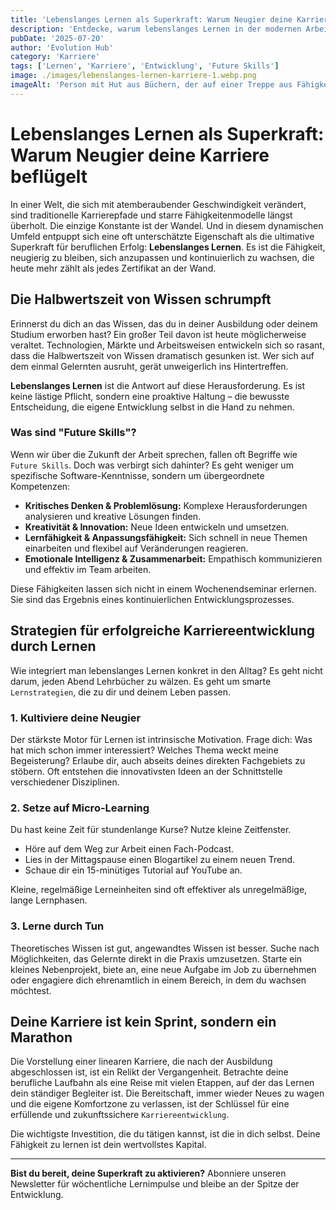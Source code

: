 ```yaml
---
title: 'Lebenslanges Lernen als Superkraft: Warum Neugier deine Karriere beflügelt.'
description: 'Entdecke, warum lebenslanges Lernen in der modernen Arbeitswelt wichtiger ist als jedes Zertifikat und wie Neugier deine Karriere transformieren kann.'
pubDate: '2025-07-20'
author: 'Evolution Hub'
category: 'Karriere'
tags: ['Lernen', 'Karriere', 'Entwicklung', 'Future Skills']
image: ./images/lebenslanges-lernen-karriere-1.webp.png
imageAlt: 'Person mit Hut aus Büchern, der auf einer Treppe aus Fähigkeiten steht'
---
```


# Lebenslanges Lernen als Superkraft: Warum Neugier deine Karriere beflügelt

In einer Welt, die sich mit atemberaubender Geschwindigkeit verändert, sind traditionelle Karrierepfade und starre Fähigkeitenmodelle längst überholt. Die einzige Konstante ist der Wandel. Und in diesem dynamischen Umfeld entpuppt sich eine oft unterschätzte Eigenschaft als die ultimative Superkraft für beruflichen Erfolg: **Lebenslanges Lernen**. Es ist die Fähigkeit, neugierig zu bleiben, sich anzupassen und kontinuierlich zu wachsen, die heute mehr zählt als jedes Zertifikat an der Wand.

## Die Halbwertszeit von Wissen schrumpft

Erinnerst du dich an das Wissen, das du in deiner Ausbildung oder deinem Studium erworben hast? Ein großer Teil davon ist heute möglicherweise veraltet. Technologien, Märkte und Arbeitsweisen entwickeln sich so rasant, dass die Halbwertszeit von Wissen dramatisch gesunken ist. Wer sich auf dem einmal Gelernten ausruht, gerät unweigerlich ins Hintertreffen.

**Lebenslanges Lernen** ist die Antwort auf diese Herausforderung. Es ist keine lästige Pflicht, sondern eine proaktive Haltung – die bewusste Entscheidung, die eigene Entwicklung selbst in die Hand zu nehmen.

### Was sind "Future Skills"?

Wenn wir über die Zukunft der Arbeit sprechen, fallen oft Begriffe wie `Future Skills`. Doch was verbirgt sich dahinter? Es geht weniger um spezifische Software-Kenntnisse, sondern um übergeordnete Kompetenzen:

- **Kritisches Denken & Problemlösung:** Komplexe Herausforderungen analysieren und kreative Lösungen finden.
- **Kreativität & Innovation:** Neue Ideen entwickeln und umsetzen.
- **Lernfähigkeit & Anpassungsfähigkeit:** Sich schnell in neue Themen einarbeiten und flexibel auf Veränderungen reagieren.
- **Emotionale Intelligenz & Zusammenarbeit:** Empathisch kommunizieren und effektiv im Team arbeiten.

Diese Fähigkeiten lassen sich nicht in einem Wochenendseminar erlernen. Sie sind das Ergebnis eines kontinuierlichen Entwicklungsprozesses.

## Strategien für erfolgreiche Karriereentwicklung durch Lernen

Wie integriert man lebenslanges Lernen konkret in den Alltag? Es geht nicht darum, jeden Abend Lehrbücher zu wälzen. Es geht um smarte `Lernstrategien`, die zu dir und deinem Leben passen.

### 1. Kultiviere deine Neugier

Der stärkste Motor für Lernen ist intrinsische Motivation. Frage dich: Was hat mich schon immer interessiert? Welches Thema weckt meine Begeisterung? Erlaube dir, auch abseits deines direkten Fachgebiets zu stöbern. Oft entstehen die innovativsten Ideen an der Schnittstelle verschiedener Disziplinen.

### 2. Setze auf Micro-Learning

Du hast keine Zeit für stundenlange Kurse? Nutze kleine Zeitfenster.

- Höre auf dem Weg zur Arbeit einen Fach-Podcast.
- Lies in der Mittagspause einen Blogartikel zu einem neuen Trend.
- Schaue dir ein 15-minütiges Tutorial auf YouTube an.

Kleine, regelmäßige Lerneinheiten sind oft effektiver als unregelmäßige, lange Lernphasen.

### 3. Lerne durch Tun

Theoretisches Wissen ist gut, angewandtes Wissen ist besser. Suche nach Möglichkeiten, das Gelernte direkt in die Praxis umzusetzen. Starte ein kleines Nebenprojekt, biete an, eine neue Aufgabe im Job zu übernehmen oder engagiere dich ehrenamtlich in einem Bereich, in dem du wachsen möchtest.

## Deine Karriere ist kein Sprint, sondern ein Marathon

Die Vorstellung einer linearen Karriere, die nach der Ausbildung abgeschlossen ist, ist ein Relikt der Vergangenheit. Betrachte deine berufliche Laufbahn als eine Reise mit vielen Etappen, auf der das Lernen dein ständiger Begleiter ist. Die Bereitschaft, immer wieder Neues zu wagen und die eigene Komfortzone zu verlassen, ist der Schlüssel für eine erfüllende und zukunftssichere `Karriereentwicklung`.

Die wichtigste Investition, die du tätigen kannst, ist die in dich selbst. Deine Fähigkeit zu lernen ist dein wertvollstes Kapital.

---

**Bist du bereit, deine Superkraft zu aktivieren?**
Abonniere unseren Newsletter für wöchentliche Lernimpulse und bleibe an der Spitze der Entwicklung.
